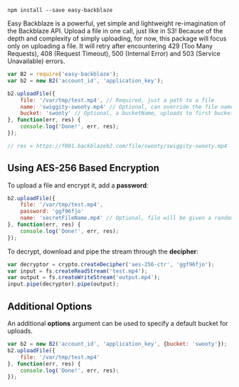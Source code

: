 `npm install --save easy-backblaze`

Easy Backblaze is a powerful, yet simple and lightweight re-imagination of the Backblaze API. Upload a file in one call, just like in S3! Because of the depth and complexity of simply uploading, for now, this package will focus only on uploading a file. It will retry after encountering 429 (Too Many Requests), 408 (Request Timeout), 500 (Internal Error) and 503 (Service Unavailable) errors.

``` javascript
var B2 = require('easy-backblaze');
var b2 = new B2('account_id', 'application_key');

b2.uploadFile({
    file: '/var/tmp/test.mp4', // Required, just a path to a file
    name: 'swiggity-swooty.mp4' // Optional, can override the file name
    bucket: 'swooty' // Optional, a bucketName, uploads to first bucket by default
}, function(err, res) {
    console.log('Done!', err, res);
});

// res = https://f001.backblazeb2.com/file/swooty/swiggity-swooty.mp4
```

## Using AES-256 Based Encryption

To upload a file and encrypt it, add a **password**:

``` javascript
b2.uploadFile({
    file: '/var/tmp/test.mp4',
    password: 'ggf96fjo'
    name: 'secretFileName.mp4' // Optional, file will be given a random string by default (recommended)
}, function(err, res) {
    console.log('Done!', err, res);
});
```

To decrypt, download and pipe the stream through the **decipher**:

``` javascript
var decryptor = crypto.createDecipher('aes-256-ctr', 'ggf96fjo');
var input = fs.createReadStream('test.mp4');
var output = fs.createWriteStream('output.mp4');
input.pipe(decryptor).pipe(output);
```

## Additional Options

An additional **options** argument can be used to specify a default bucket for uploads. 

``` javascript
var b2 = new B2('account_id', 'application_key', {bucket: 'swooty'});
b2.uploadFile({
    file: '/var/tmp/test.mp4'
}, function(err, res) {
    console.log('Done!', err, res);
});
```